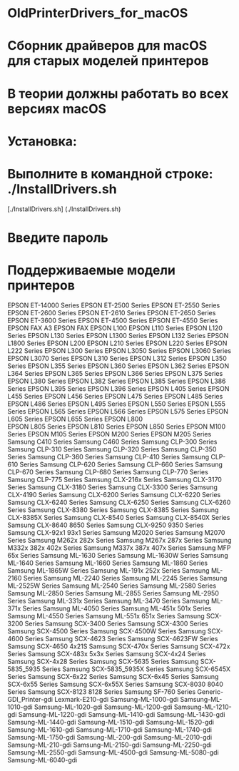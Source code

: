 # OldPrinterDrivers_for_macOS
#
# Сборник драйверов для macOS для старых моделей принтеров
# В теории должны работать во всех версиях macOS
# Установка:
# Выполните в командной строке: ./InstallDrivers.sh
[./InstallDrivers.sh] (./InstallDrivers.sh)
# Введите пароль
# 
# Поддерживаемые модели принтеров

EPSON ET-14000 Series
EPSON ET-2500 Series
EPSON ET-2550 Series
EPSON ET-2600 Series
EPSON ET-2610 Series
EPSON ET-2650 Series
EPSON ET-3600 Series
EPSON ET-4500 Series
EPSON ET-4550 Series
EPSON FAX A3
EPSON FAX
EPSON L100
EPSON L110 Series
EPSON L120 Series
EPSON L130 Series
EPSON L1300 Series
EPSON L132 Series
EPSON L1800 Series
EPSON L200
EPSON L210 Series
EPSON L220 Series
EPSON L222 Series
EPSON L300 Series
EPSON L3050 Series
EPSON L3060 Series
EPSON L3070 Series
EPSON L310 Series
EPSON L312 Series
EPSON L350 Series
EPSON L355 Series
EPSON L360 Series
EPSON L362 Series
EPSON L364 Series
EPSON L365 Series
EPSON L366 Series
EPSON L375 Series
EPSON L380 Series
EPSON L382 Series
EPSON L385 Series
EPSON L386 Series
EPSON L395 Series
EPSON L396 Series
EPSON L405 Series
EPSON L455 Series
EPSON L456 Series
EPSON L475 Series
EPSON L485 Series
EPSON L486 Series
EPSON L495 Series
EPSON L550 Series
EPSON L555 Series
EPSON L565 Series
EPSON L566 Series
EPSON L575 Series
EPSON L605 Series
EPSON L655 Series
EPSON L800    
EPSON L805 Series
EPSON L810 Series
EPSON L850 Series
EPSON M100 Series
EPSON M105 Series
EPSON M200 Series
EPSON M205 Series
Samsung C410 Series
Samsung C460 Series
Samsung CLP-300 Series
Samsung CLP-310 Series
Samsung CLP-320 Series
Samsung CLP-350 Series
Samsung CLP-360 Series
Samsung CLP-410 Series
Samsung CLP-610 Series
Samsung CLP-620 Series
Samsung CLP-660 Series
Samsung CLP-670 Series
Samsung CLP-680 Series
Samsung CLP-770 Series
Samsung CLP-775 Series
Samsung CLX-216x Series
Samsung CLX-3170 Series
Samsung CLX-3180 Series
Samsung CLX-3300 Series
Samsung CLX-4190 Series
Samsung CLX-6200 Series
Samsung CLX-6220 Series
Samsung CLX-6240 Series
Samsung CLX-6250 Series
Samsung CLX-6260 Series
Samsung CLX-8380 Series
Samsung CLX-8385 Series
Samsung CLX-8385X Series
Samsung CLX-8540 Series
Samsung CLX-8540X Series
Samsung CLX-8640 8650 Series
Samsung CLX-9250 9350 Series
Samsung CLX-92x1 93x1 Series
Samsung M2020 Series
Samsung M2070 Series
Samsung M262x 282x Series
Samsung M267x 287x Series
Samsung M332x 382x 402x Series
Samsung M337x 387x 407x Series
Samsung MFP 65x Series
Samsung ML-1630 Series
Samsung ML-1630W Series
Samsung ML-1640 Series
Samsung ML-1660 Series
Samsung ML-1860 Series
Samsung ML-1865W Series
Samsung ML-191x 252x Series
Samsung ML-2160 Series
Samsung ML-2240 Series
Samsung ML-2245 Series
Samsung ML-2525W Series
Samsung ML-2540 Series
Samsung ML-2580 Series
Samsung ML-2850 Series
Samsung ML-2855 Series
Samsung ML-2950 Series
Samsung ML-331x Series
Samsung ML-3470 Series
Samsung ML-371x Series
Samsung ML-4050 Series
Samsung ML-451x 501x Series
Samsung ML-4550 Series
Samsung ML-551x 651x Series
Samsung SCX-3200 Series
Samsung SCX-3400 Series
Samsung SCX-4300 Series
Samsung SCX-4500 Series
Samsung SCX-4500W Series
Samsung SCX-4600 Series
Samsung SCX-4623 Series
Samsung SCX-4623FW Series
Samsung SCX-4650 4x21S
Samsung SCX-470x Series
Samsung SCX-472x Series
Samsung SCX-483x 5x3x Series
Samsung SCX-4x24 Series
Samsung SCX-4x28 Series
Samsung SCX-5635 Series
Samsung SCX-5835_5935 Series
Samsung SCX-5835_5935X Series
Samsung SCX-6545X Series
Samsung SCX-6x22 Series
Samsung SCX-6x45 Series
Samsung SCX-6x55 Series
Samsung SCX-6x55X Series
Samsung SCX-8030 8040 Series
Samsung SCX-8123 8128 Series
Samsung SF-760 Series
Generic-GDI_Printer-gdi
Lexmark-E210-gdi
Samsung-ML-1000-gdi
Samsung-ML-1010-gdi
Samsung-ML-1020-gdi
Samsung-ML-1200-gdi
Samsung-ML-1210-gdi
Samsung-ML-1220-gdi
Samsung-ML-1410-gdi
Samsung-ML-1430-gdi
Samsung-ML-1440-gdi
Samsung-ML-1510-gdi
Samsung-ML-1520-gdi
Samsung-ML-1610-gdi
Samsung-ML-1710-gdi
Samsung-ML-1740-gdi
Samsung-ML-1750-gdi
Samsung-ML-200-gdi
Samsung-ML-2010-gdi
Samsung-ML-210-gdi
Samsung-ML-2150-gdi
Samsung-ML-2250-gdi
Samsung-ML-2550-gdi
Samsung-ML-4500-gdi
Samsung-ML-5080-gdi
Samsung-ML-6040-gdi
